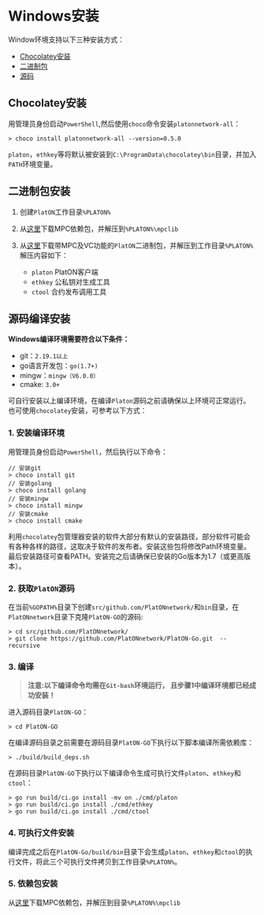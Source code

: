 # Windows安装

Window环境支持以下三种安装方式：

- [Chocolatey安装](#Chocolatey安装)
- [二进制包](#二进制包安装)
- [源码](#源码编译安装)

## Chocolatey安装

用管理员身份启动`PowerShell`,然后使用`choco`命令安装`platonnetwork-all`：

```
> choco install platonnetwork-all --version=0.5.0
```

`platon`，`ethkey`等将默认被安装到`C:\ProgramData\chocolatey\bin`目录，并加入`PATH`环境变量。


## 二进制包安装
1. 创建`PlatON`工作目录`%PLATON%`
2. 从[这里](https://download.platon.network/0.5/platon-mpclib-windows-x86_x64-0.5.0.zip)下载MPC依赖包，并解压到`%PLATON%\mpclib`
3. 从[这里](https://download.platon.network/0.5/platon-windows-x86_64-0.5.0-with-mv.zip)下载带MPC及VC功能的`PlatON`二进制包，并解压到工作目录`%PLATON%`
   解压内容如下：

   - `platon` PlatON客户端
   - `ethkey` 公私钥对生成工具
   - `ctool`  合约发布调用工具


## 源码编译安装

**Windows编译环境需要符合以下条件：**

- git：`2.19.1以上`
- go语言开发包：`go(1.7+)`
- mingw：`mingw（V6.0.0）`
- cmake: `3.0+`

可自行安装以上编译环境，在编译`Platon`源码之前请确保以上环境可正常运行。也可使用`chocolatey`安装，可参考以下方式：

### 1. 安装编译环境

用管理员身份启动`PowerShell`，然后执行以下命令：

```
// 安装git
> choco install git
// 安装golang
> choco install golang
// 安装mingw
> choco install mingw
// 安装cmake
> choco install cmake
```

利用`chocolatey`包管理器安装的软件大部分有默认的安装路径，部分软件可能会有各种各样的路径，这取决于软件的发布者。安装这些包将修改Path环境变量。最后安装路径可查看PATH。安装完之后请确保已安装的Go版本为1.7（或更高版本）。

### 2. 获取`PlatON`源码

在当前`%GOPATH%`目录下创建`src/github.com/PlatONnetwork/`和`bin`目录，在`PlatONnetwork`目录下克隆`PlatON-GO`的源码:

```
> cd src/github.com/PlatONnetwork/
> git clone https://github.com/PlatONnetwork/PlatON-Go.git  --recursive
```

### 3. 编译

> **注意:以下编译命令均需在`Git-bash`环境运行， 且步骤1中编译环境都已经成功安装！**

进入源码目录`PlatON-GO`：

```
> cd PlatON-GO
```

在编译源码目录之前需要在源码目录`PlatON-GO`下执行以下脚本编译所需依赖库：

```
> ./build/build_deps.sh
```

在源码目录`PlatON-GO`下执行以下编译命令生成可执行文件`platon`、`ethkey`和`ctool`：

```
> go run build/ci.go install -mv on ./cmd/platon
> go run build/ci.go install ./cmd/ethkey
> go run build/ci.go install ./cmd/ctool
```

### 4. 可执行文件安装

编译完成之后在`PlatON-Go/build/bin`目录下会生成`platon`、`ethkey`和`ctool`的执行文件，将此三个可执行文件拷贝到工作目录`%PLATON%`。

### 5. 依赖包安装
从[这里](https://download.platon.network/0.5/platon-mpclib-windows-x86_x64-0.5.0.zip)下载MPC依赖包，并解压到目录`%PLATON%\mpclib`
